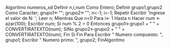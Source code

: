 Algoritmo numeros_xd
	Definir n,i,num Como Entero;
	Definir grupo1,grupo2 Como Caracter;
	grupo1<-""; grupo2<-"";
	n<-1; i<-1;
	Repetir
		Escribir 'Ingrese el valor de N: ';
		Leer n;
	Mientras Que n<0
	Para i<- 1 Hasta n Hacer
		num <- azar(100);
		Escribir num;
		Si num % 2 = 0 Entonces
			grupo1<-grupo1 + " " + CONVERTIRATEXTO(num);
		SiNo
			grupo2<-grupo2 + " " + CONVERTIRATEXTO(num);
		Fin Si
	Fin Para
	Escribir " Numero compuesto: ", grupo1;
	Escribir " Numero primo: ", grupo2;
FinAlgoritmo
